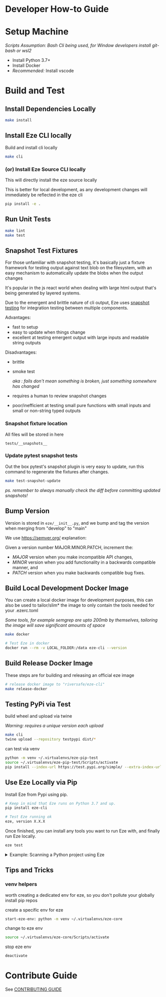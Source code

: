 # Developer How-to Guide

# Setup Machine

_Scripts Assumption: Bash Cli being used, for Window developers install git-bash or wsl2_

- Install Python 3.7+
- Install Docker
- _Recommended:_ Install vscode

# Build and Test

## Install Dependencies Locally

```bash
make install
```

## Install Eze CLI locally

Build and install cli locally

```bash
make cli
```

### (or) Install Eze Source CLI locally

This will directly install the eze source locally

This is better for local development, as any development changes will immediately be reflected in the eze cli

```bash
pip install -e .
```

## Run Unit Tests

```bash
make lint
make test
```

## Snapshot Test Fixtures

For those unfamiliar with snapshot testing, it's basically just a fixture framework for testing output against text blob
on the filesystem, with an easy mechanism to automatically update the blobs when the output changes

It's popular in the js react world when dealing with large html output that's being generated by layered systems.

Due to the emergent and brittle nature of cli output, Eze uses [snapshot testing](https://pypi.org/project/pytest-snapshot/) for integration testing between multiple components.


Advantages:

- fast to setup
- easy to update when things change
- excellent at testing emergent output with large inputs and readable string outputs

Disadvantages:

- brittle
- smoke test

  _aka : fails don't mean something is broken, just something somewhere has changed_
- requires a human to review snapshot changes
- poor/inefficient at testing small pure functions with small inputs and small or non-string typed outputs

### Snapshot fixture location

All files will be stored in here

```
tests/__snapshots__
```

### Update pytest snapshot tests

Out the box pytest's snapshot plugin is very easy to update, run this command to regenerate the fixtures after changes.

```bash
make test-snapshot-update
```

_ps. remember to always manually check the diff before committing updated snapshots!_

## Bump Version

Version is stored in ``eze/__init__.py``, and we bump and tag the version when merging from "develop" to "main"

We use https://semver.org/ explanation:

Given a version number MAJOR.MINOR.PATCH, increment the:

- *MAJOR* version when you make incompatible API changes,
- *MINOR* version when you add functionality in a backwards compatible manner, and
- *PATCH* version when you make backwards compatible bug fixes.

## Build Local Development Docker Image

You can create a local docker image for development purposes, this can also be used to tailor/slim* the image to only contain the tools needed for your .ezerc.toml

_Some tools, for example semgrep are upto 200mb by themselves, tailoring the image will save significant amounts of space_

```bash
make docker

# Test Eze in docker
docker run --rm -v LOCAL_FOLDER:/data eze-cli --version
```

## Build Release Docker Image
These steps are for building and releasing an official eze image

```bash
# release docker image to "riversafe/eze-cli"
make release-docker
```

## Testing PyPi via Test

build wheel and upload via twine

_Warning: requires a unique version each upload_

```bash
make cli
twine upload --repository testpypi dist/*
```

can test via venv

```bash
python -m venv ~/.virtualenvs/eze-pip-test
source ~/.virtualenvs/eze-pip-test/Scripts/activate
pip install --index-url https://test.pypi.org/simple/ --extra-index-url https://pypi.org/simple eze-cli
```

## Use Eze Locally via Pip
Install Eze from Pypi using pip.

```bash
# Keep in mind that Eze runs on Python 3.7 and up.
pip install eze-cli

# Test Eze running ok
eze, version X.X.X
```

Once finished, you can install any tools you want to run Eze with, and finally run Eze locally.
```bash
eze test
```

<details>
<summary>Example: Scanning a Python project using  Eze</summary>

```bash
# Install 3 tools and run Eze
pip install piprot
pip install bandit
pip install safety
eze test
```
</details>

## Tips and Tricks

### venv helpers

worth creating a dedicated env for eze, so you don't pollute your globally install pip repos

create a specific env for eze

```bash
start-eze-env: python -m venv ~/.virtualenvs/eze-core
```

change to eze env

```bash
source ~/.virtualenvs/eze-core/Scripts/activate
```

stop eze env

```bash
deactivate
```

# Contribute Guide

See [CONTRIBUTING GUIDE](CONTRIBUTING.md)